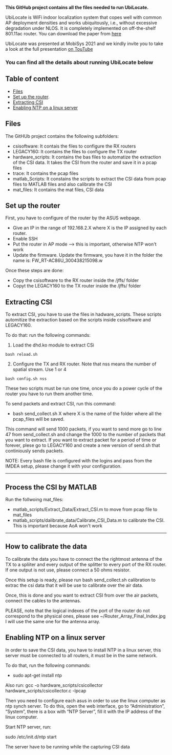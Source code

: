 **This GitHub project contains all the files needed to run UbiLocate.**


UbiLocate is WiFi indoor localization system that copes well with 
common AP deployment densities and works ubiquitously, i.e., 
without excessive degradation under NLOS. It is completely
implemented on off-the-shelf 801.11ac router. You can download the paper
from [here](https://eprints.networks.imdea.org/2318/1/main.pdf)

UbiLocate was presented at MobiSys 2021 and we kindly invite you
to take a look at the full presentation [on TouTube](https://www.youtube.com/watch?v=ULfg9MV4ymQ)


### You can find all the details about running UbiLocate below

## Table of content

- [Files](#files)
- [Set up the router](#set-up-the-router).
- [Extracting CSI](#extracting-csi)
- [Enabling NTP on a linux server](#enabling-ntp-on-a-linux-server)



## Files

The GitHUb project contains the following subfolders:
* csisoftware: It contais the files to configure the RX routers
* LEGACY160: It contains the files to configure the TX router
* hardware_scripts: It contains the bas files to automatize
the extraction of the CSI data. It takes the CSI from the router
and save it in a pcap files
* trace: It contains the pcap files
* matlab_Scripts: It constains the scripts to extract the CSI
data from pcap files to MATLAB files and also calibrate the CSI
* mat_files: It contains the mat files, CSI data


## Set up the router

First, you have to configure of the router by the ASUS webpage.

* Give an IP in the range of 192.168.2.X where X is the IP assigned
by each router.
* Enable SSH
* Put the router in AP mode --> this is important, otherwise NTP 
won't work
* Update the firmware. Update the firmware, you have it in the folder
the name is: FW_RT-AC86U_300438215098.w


Once these steps are done:
* Copy the csisoftware to the RX router inside the /jffs/
 folder
* Copyt the LEGACY160 to the TX router inside the /jffs/ folder

## Extracting CSI

To extract CSI, you have to use the files in hadware_scripts. 
These scripts automitize the extraction based on the scripts 
inside csisoftware and LEGACY160.

To do that: run the following commands:

1) Load the dhd.ko module to extract CSi
```
bash reload.sh 
```
2) Configure the TX and RX router. Note that nss means the number of spatial stream. Use 1 or 4
```
bash config.sh nss
```
 
These two scripts must be run one time, once you do a power cycle
of the router you have to run them another time.

To send packets and extract CSI, run this command:
* bash send_collect.sh X where X is the name of the folder
where all the pcap_files will be saved.

This command will send 1000 packets, if you want to send more go to
line 47 from send_collect.sh and change the 1000 to the number of
packets that you want to extract. If you want to extract packet
for a period of time or forever, plese go to LEGACY160 and create
a new version of send.sh that continiously sends packets.

NOTE: Every bash file is configured with the logins and pass from
the IMDEA setup, please change it with your configuration.

-----------------------------------------------------------------
Process the CSI by MATLAB
-----------------------------------------------------------------

Run the follwoing mat_files:
* matlab_scripts/Extract_Data/Extract_CSI.m to move from pcap file
to mat_files
* matlab_scripts/dalibrate_data/Calibrate_CSI_Data.m to calibrate 
the CSI. This is important because AoA won't work

-----------------------------------------------------------------
How to calibrate the data
-----------------------------------------------------------------
To calibrate the data you have to connect the the rightmost 
antenna of the TX to a spliiter and every output of the splitter
to every port of the RX router. If one output is not use, please
connect a 50 ohms resistor.

Once this setup is ready, please run bash send_collect.sh calibration
to extrac the csi data that it will be use to calibrate over the 
air data.

Once, this is done and you want to extract CSI from over the air
packets, connect the cables to the antennas.

PLEASE, note that the logical indexes of the port of the router 
do not correspond to the physical ones, please see ~/Router_Array_Final_Index.jpg
I will use the same one for the antenna array.


## Enabling NTP on a linux server

In order to save the CSI data, you have to install NTP in a linux
server, this server must be connected to all routers, it must
be in the same network.

To do that, run the following commands:
* sudo apt-get install ntp

Also run:
gcc -o hardware_scripts/csicollector hardware_scripts/csicollector.c -lpcap

Then you need to configure each asus in order to use the linux computer
as ntp synch server. To do this, open the web interface, go to
“Administration”, “System”, there is a box with “NTP Server”, 
fill it with the IP address of the linux computer.

Start NTP server, run:

sudo /etc/init.d/ntp start

The server have to be running while the capturing CSI data


